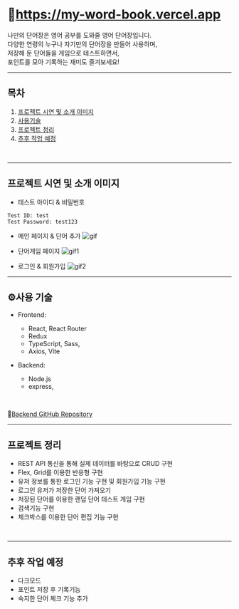 # 📘https://my-word-book.vercel.app
나만의 단어장은 영어 공부를 도와줄 영어 단어장입니다.<br>
다양한 연령의 누구나 자기만의 단어장을 만들어 사용하며,<br>
저장해 둔 단어들을 게임으로 테스트하면서,<br>
포인트를 모아 기록하는 재미도 즐겨보세요!<br>

---
## 목차
1. [프로젝트 시연 및 소개 이미지](#프로젝트-시연-및-소개-이미지)
3. [사용기술](#사용-기술)
4. [프로젝트 정리](#프로젝트-정리)
5. [추후 작업 예정](#추후-작업-예정)

<br>

---
## 프로젝트 시연 및 소개 이미지
- 테스트 아이디 & 비밀번호
```
Test ID: test
Test Password: test123
```

- 메인 페이지 & 단어 추가
![gif](https://github.com/Shape2ee/Word-book/assets/94235862/2c0cf23e-95dc-46c1-a8a5-040b2d4fa57e)

- 단어게임 페이지
![gif1](https://github.com/Shape2ee/Word-book/assets/94235862/87bd7f16-673c-4a36-8acb-c729591bd298)

- 로그인 & 회원가입
![gif2](https://github.com/Shape2ee/Word-book/assets/94235862/253e79f6-981e-4cba-b4df-f41cc097fc59)

---
## ⚙사용 기술

- Frontend:
  - React, React Router
  - Redux
  - TypeScript, Sass,
  - Axios, Vite
  
- Backend:
  - Node.js 
  - express,
<br>

📂[Backend GitHub Repository](https://github.com/Shape2ee/node-word-book)
<br>

---
## 프로젝트 정리
- REST API 통신을 통해 실제 데이터를 바탕으로 CRUD 구현
- Flex, Grid를 이용한 반응형 구현
- 유저 정보를 통한 로그인 기능 구현 및 회원가입 기능 구현
- 로그인 유저가 저장한 단어 가져오기
- 저장된 단어를 이용한 랜덤 단어 테스트 게임 구현
- 검색기능 구현
- 체크박스를 이용한 단어 편집 기능 구현

<br>

---
## 추후 작업 예정
- 다크모드
- 포인트 저장 후 기록기능
- 숙지한 단어 체크 기능 추가
